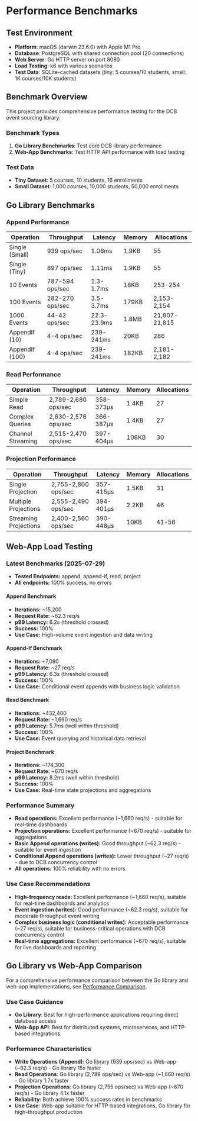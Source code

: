 # Performance Benchmarks

## Test Environment
- **Platform**: macOS (darwin 23.6.0) with Apple M1 Pro
- **Database**: PostgreSQL with shared connection pool (20 connections)
- **Web Server**: Go HTTP server on port 8080
- **Load Testing**: k6 with various scenarios
- **Test Data**: SQLite-cached datasets (tiny: 5 courses/10 students, small: 1K courses/10K students)

## Benchmark Overview

This project provides comprehensive performance testing for the DCB event sourcing library:

### Benchmark Types
1. **Go Library Benchmarks**: Test core DCB library performance
2. **Web-App Benchmarks**: Test HTTP API performance with load testing

### Test Data
- **Tiny Dataset**: 5 courses, 10 students, 16 enrollments
- **Small Dataset**: 1,000 courses, 10,000 students, 50,000 enrollments

## Go Library Benchmarks



### Append Performance
| Operation | Throughput | Latency | Memory | Allocations |
|-----------|------------|---------|---------|-------------|
| Single (Small) | 939 ops/sec | 1.06ms | 1.9KB | 55 |
| Single (Tiny) | 897 ops/sec | 1.11ms | 1.9KB | 55 |
| 10 Events | 787-594 ops/sec | 1.3-1.7ms | 18KB | 253-254 |
| 100 Events | 282-270 ops/sec | 3.5-3.7ms | 179KB | 2,153-2,154 |
| 1000 Events | 44-42 ops/sec | 22.3-23.9ms | 1.8MB | 21,807-21,815 |
| AppendIf (10) | 4-4 ops/sec | 239-241ms | 20KB | 286 |
| AppendIf (100) | 4-4 ops/sec | 239-241ms | 182KB | 2,181-2,182 |

### Read Performance
| Operation | Throughput | Latency | Memory | Allocations |
|-----------|------------|---------|---------|-------------|
| Simple Read | 2,789-2,680 ops/sec | 358-373μs | 1.4KB | 27 |
| Complex Queries | 2,630-2,576 ops/sec | 366-387μs | 1.4KB | 27 |
| Channel Streaming | 2,515-2,470 ops/sec | 397-404μs | 108KB | 30 |

### Projection Performance
| Operation | Throughput | Latency | Memory | Allocations |
|-----------|------------|---------|---------|-------------|
| Single Projection | 2,755-2,800 ops/sec | 357-415μs | 1.5KB | 31 |
| Multiple Projections | 2,555-2,490 ops/sec | 394-401μs | 2.2KB | 46 |
| Streaming Projections | 2,400-2,560 ops/sec | 390-448μs | 10KB | 41-56 |

## Web-App Load Testing

### Latest Benchmarks (2025-07-29)
- **Tested Endpoints:** append, append-if, read, project
- **All endpoints:** 100% success, no errors

#### Append Benchmark
- **Iterations:** ~15,200
- **Request Rate:** ~62.3 req/s
- **p99 Latency:** 6.2s (threshold crossed)
- **Success:** 100%
- **Use Case:** High-volume event ingestion and data writing

#### Append-If Benchmark
- **Iterations:** ~7,080
- **Request Rate:** ~27 req/s
- **p99 Latency:** 6.3s (threshold crossed)
- **Success:** 100%
- **Use Case:** Conditional event appends with business logic validation

#### Read Benchmark
- **Iterations:** ~432,400
- **Request Rate:** ~1,660 req/s
- **p99 Latency:** 5.7ms (well within threshold)
- **Success:** 100%
- **Use Case:** Event querying and historical data retrieval

#### Project Benchmark
- **Iterations:** ~174,300
- **Request Rate:** ~670 req/s
- **p99 Latency:** 8.2ms (well within threshold)
- **Success:** 100%
- **Use Case:** Real-time state projections and aggregations

### Performance Summary
- **Read operations:** Excellent performance (~1,660 req/s) - suitable for real-time dashboards
- **Projection operations:** Excellent performance (~670 req/s) - suitable for aggregations
- **Basic Append operations (writes):** Good throughput (~62.3 req/s) - suitable for event ingestion
- **Conditional Append operations (writes):** Lower throughput (~27 req/s) - due to DCB concurrency control
- **All operations:** 100% reliability with no errors

### Use Case Recommendations
- **High-frequency reads:** Excellent performance (~1,660 req/s), suitable for real-time dashboards and analytics
- **Event ingestion (writes):** Good performance (~62.3 req/s), suitable for moderate throughput event writing
- **Complex business logic (conditional writes):** Acceptable performance (~27 req/s), suitable for business-critical operations with DCB concurrency control
- **Real-time aggregations:** Excellent performance (~670 req/s), suitable for live dashboards and reporting

## Go Library vs Web-App Comparison

For a comprehensive performance comparison between the Go library and web-app implementations, see [Performance Comparison](performance-comparison.md).

### Use Case Guidance
- **Go Library**: Best for high-performance applications requiring direct database access
- **Web-App API**: Best for distributed systems, microservices, and HTTP-based integrations

### Performance Characteristics
- **Write Operations (Append)**: Go library (939 ops/sec) vs Web-app (~62.3 req/s) - Go library 15x faster
- **Read Operations**: Go library (2,789 ops/sec) vs Web-app (~1,660 req/s) - Go library 1.7x faster
- **Projection Operations**: Go library (2,755 ops/sec) vs Web-app (~670 req/s) - Go library 4.1x faster
- **Reliability**: Both achieve 100% success rates in benchmarks
- **Use Case**: Web-app suitable for HTTP-based integrations, Go library for high-throughput production
